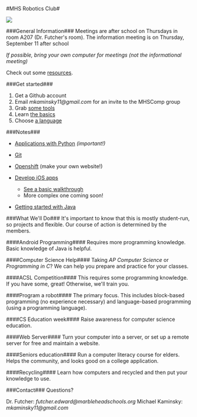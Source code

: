 #MHS Robotics Club#

<img src="http://www.jeffpalm.com/fox/fox.jpg">

###General Information###
Meetings are after school on Thursdays in room A207 (Dr. Futcher's room). The information meeting is on Thursday, September 11 after school


_If possible, bring your own computer for meetings (not the informational meeting)_

Check out some [resources](resources/overview.md).

###Get started###
1. Get a Github account
2. Email _mkaminsky11@gmail.com_ for an invite to the MHSComp group
3. Grab [some tools](tools/overview.md)</a>
4. Learn [the basics](lessons/git_lesson/overview.md)
5. Choose [a language](lessons/languages/overview.md)

###Notes###
+ [Applications with Python](lessons/java/overview.md) _(important!)_
+ [Git](lessons/git_lesson/overview.md)
+ [Openshift](lessons/openshift/overview.md) (make your own website!)
+ [Develop iOS apps](lessons/ios/overview.md)
    + [See a basic walkthrough](lessons/ios/walkthrough.md)
    + More complex one coming soon!
	    
+ [Getting started with Java](lessons/java/overview.md)

###What We'll Do###
It's important to know that this is mostly student-run, so projects and flexible. Our course of action is determined by the members.

####Android Programming####
Requires more programming knowledge. Basic knowledge of Java is helpful.

####Computer Science Help####
Taking _AP Computer Science_ or _Programming in C_? We can help you prepare and practice for your classes.

####ACSL Competition####
This requires some programming knowledge. If you have some, great! Otherwise, we'll train you.

####Program a robot####
The primary focus. This includes block-based programming (no experience necessary) and language-based programming (using a programming language).

####CS Education week####
Raise awareness for computer science education.

####Web Server####
Turn your computer into a server, or set up a remote server for free and maintain a website.

####Seniors education####
Run a computer literacy course for elders. Helps the community, and looks good on a college application.

####Recycling####
Learn how computers and recycled and then put your knowledge to use.

###Contact###
Questions?

Dr. Futcher: _futcher.edward@marbleheadschools.org_ 
Michael Kaminsky: _mkaminsky11@gmail.com_
